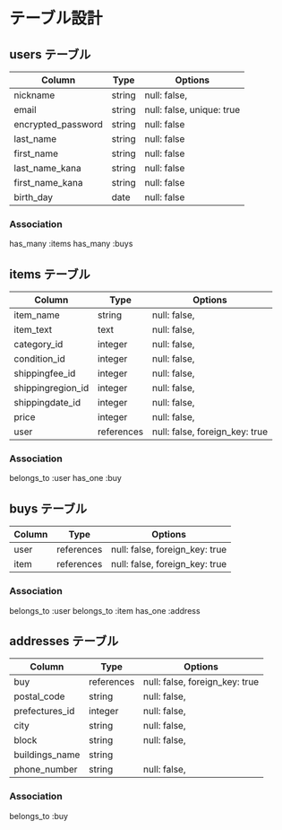 # テーブル設計

## users テーブル

| Column             | Type    | Options                  |
| ------------------ | ------- | ------------------------ |
| nickname           | string  | null: false,             |
| email              | string  | null: false, unique: true|
| encrypted_password | string  | null: false              |
| last_name          | string  | null: false              |
| first_name         | string  | null: false              |
| last_name_kana     | string  | null: false              |
| first_name_kana    | string  | null: false              |
| birth_day          | date    | null: false              |

### Association

has_many :items
has_many :buys

## items テーブル

| Column            | Type       | Options                        |
| ----------------- | ---------- | ------------------------------ |
| item_name         | string     | null: false,                   |
| item_text         | text       | null: false,                   |
| category_id       | integer    | null: false,                   |
| condition_id      | integer    | null: false,                   |
| shippingfee_id    | integer    | null: false,                   |
| shippingregion_id | integer    | null: false,                   |
| shippingdate_id   | integer    | null: false,                   |
| price             | integer    | null: false,                   |
| user              | references | null: false, foreign_key: true |

### Association

belongs_to :user
has_one    :buy

## buys テーブル

| Column     | Type       | Options                        |
| ---------- | ---------- | ------------------------------ |
| user       | references | null: false, foreign_key: true |
| item       | references | null: false, foreign_key: true |

### Association

belongs_to :user
belongs_to :item
has_one    :address

## addresses テーブル

| Column         | Type       | Options                        |
| -------------- | ---------- | ------------------------------ |
| buy            | references | null: false, foreign_key: true |
| postal_code    | string     | null: false,                   |
| prefectures_id | integer    | null: false,                   |
| city           | string     | null: false,                   |
| block          | string     | null: false,                   |
| buildings_name | string     |                                |
| phone_number   | string     | null: false,                   |

### Association

belongs_to :buy
